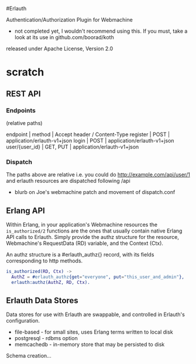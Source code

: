 #Erlauth

Authentication/Authorization Plugin for Webmachine

 * not completed yet, I wouldn't recommend using this.  If you must, take a look at its use in github.com/boorad/koth

released under Apache License, Version 2.0

# scratch

## REST API

### Endpoints

(relative paths)

endpoint | method | Accept header / Content-Type
register | POST | application/erlauth-v1+json
login | POST | application/erlauth-v1+json
user/{user_id} | GET, PUT | application/erlauth-v1+json


### Dispatch
The paths above are relative i.e. you could do http://example.com/api/user/1 and erlauth resources are dispatched following /api

 * blurb on Joe's webmachine patch and movement of dispatch.conf



## Erlang API

Within Erlang, in your application's Webmachine resources the `is_authorized/2` functions are the ones that usually contain native Erlang API calls to Erlauth.  Simply provide the authz structure for the resource, Webmachine's RequestData (RD) variable, and the Context (Ctx).

An authz structure is a #erlauth_authz{} record, with its fields corresponding to http methods.

``` erlang
is_authorized(RD, Ctx) ->
  AuthZ = #erlauth_authz{get="everyone", put="this_user_and_admin"},
  erlauth:authz(AuthZ, RD, Ctx).
```

## Erlauth Data Stores

Data stores for use with Erlauth are swappable, and controlled in Erlauth's configuration.

 * file-based - for small sites, uses Erlang terms written to local disk
 * postgresql - rdbms option
 * memcachedb - in-memory store that may be persisted to disk

Schema creation...